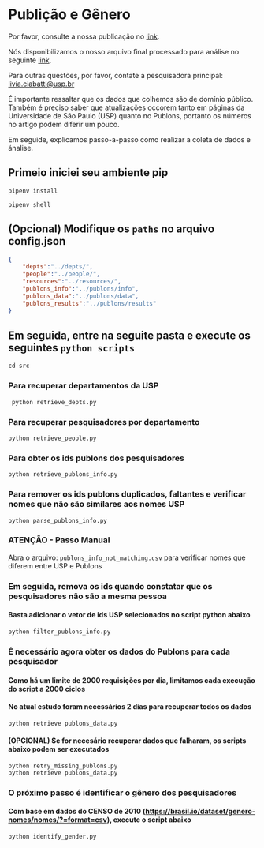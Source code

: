# Publição e Gênero

Por favor, consulte a nossa publicação no [link]().

Nós disponibilizamos o nosso arquivo final processado para análise no seguinte [link]().

Para outras questões, por favor, contate a pesquisadora principal: [livia.ciabatti@usp.br](malito:livia.ciabatti@usp.br)

É importante ressaltar que os dados que colhemos são de domínio público.
Também é preciso saber que atualizações occorem tanto em páginas da Universidade de São Paulo (USP) quanto no Publons, portanto os números no artigo podem diferir um pouco.

Em seguide, explicamos passo-a-passo como realizar a coleta de dados e ánalise.

## Primeio iniciei seu ambiente pip

```
pipenv install
```

```
pipenv shell
```

## (Opcional) Modifique os `paths` no arquivo config.json

```json
{
    "depts":"../depts/",
    "people":"../people/",
    "resources":"../resources/",
    "publons_info":"../publons/info",
    "publons_data":"../publons/data",
    "publons_results":"../publons/results"
}
```

## Em seguida, entre na seguite pasta e execute os seguintes `python scripts`

```
cd src
```

### Para recuperar departamentos da USP

```
 python retrieve_depts.py
```

### Para recuperar pesquisadores por departamento

```
python retrieve_people.py
```

### Para obter os ids publons dos pesquisadores

```
python retrieve_publons_info.py
```

### Para remover os ids publons duplicados, faltantes e verificar nomes que não são similares aos nomes USP

```
python parse_publons_info.py
```

### ATENÇÃO - Passo Manual

Abra o arquivo: `publons_info_not_matching.csv` para verificar nomes que diferem entre USP e Publons

### Em seguida, remova os ids quando constatar que os pesquisadores não são a mesma pessoa
#### Basta adicionar o vetor de ids USP selecionados no script python abaixo

```
python filter_publons_info.py
```

### É necessário agora obter os dados do Publons para cada pesquisador
#### Como há um limite de 2000 requisições por dia, limitamos cada execução do script a 2000 ciclos
#### No atual estudo foram necessários 2 dias para recuperar todos os dados

```
python retrieve publons_data.py
```

#### (OPCIONAL) Se for necesário recuperar dados que falharam, os scripts abaixo podem ser executados

```
python retry_missing_publons.py
python retrieve publons_data.py
```

### O próximo passo é identificar o gênero dos pesquisadores
#### Com base em dados do CENSO de 2010 (https://brasil.io/dataset/genero-nomes/nomes/?=format=csv), execute o script abaixo
```
python identify_gender.py
```

